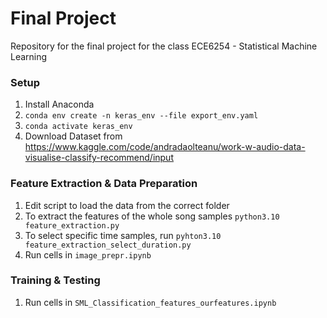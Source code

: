 # Final Project
Repository for the final project for the class ECE6254 - Statistical Machine Learning

### Setup
1. Install Anaconda
1. ``conda env create -n keras_env --file export_env.yaml``
1. ``conda activate keras_env``
1. Download Dataset from https://www.kaggle.com/code/andradaolteanu/work-w-audio-data-visualise-classify-recommend/input

### Feature Extraction & Data Preparation
1. Edit script to load the data from the correct folder
1. To extract the features of the whole song samples ``python3.10 feature_extraction.py``
1. To select specific time samples, run ``pyhton3.10 feature_extraction_select_duration.py``
1. Run cells in ``image_prepr.ipynb``

### Training & Testing
1. Run cells in ``SML_Classification_features_ourfeatures.ipynb``
